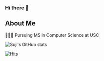 ### Hi there 👋

About Me
---
👩🏻‍💻 Pursuing MS in Computer Science at USC

![Suji's GitHub stats](https://github-readme-stats.vercel.app/api?username=sujikim6&count_private=true&theme=buefy&show_icons=true&hide=stars,contribs)

[![Hits](https://hits.seeyoufarm.com/api/count/incr/badge.svg?url=https%3A%2F%2Fgithub.com%2FSujiKim6&count_bg=%23E2B0F3&title_bg=%23555555&icon=&icon_color=%23E7E7E7&title=hits&edge_flat=false)](https://hits.seeyoufarm.com)


<!--
**SujiKim6/SujiKim6** is a ✨ _special_ ✨ repository because its `README.md` (this file) appears on your GitHub profile.

Here are some ideas to get you started:

- 🔭 I’m currently working on ...
- 🌱 I’m currently learning ...
- 👯 I’m looking to collaborate on ...
- 🤔 I’m looking for help with ...
- 💬 Ask me about ...
- 📫 How to reach me: ...
- 😄 Pronouns: ...
- ⚡ Fun fact: ...
-->
